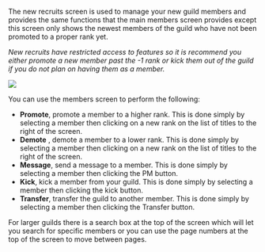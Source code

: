 ---
---
The new recruits screen is used to manage your new guild members and provides the same functions that the main members screen provides except this screen only shows the newest members of the guild who have not been promoted to a proper rank yet.

_New recruits have restricted access to features so it is recommend you either promote a new member past the -1 rank or kick them out of the guild if you do not plan on having them as a member._

[![](https://lohcdn.com/images/t_guildsnm.jpg)](https://lohcdn.com/images/guildsnm.jpg)

You can use the members screen to perform the following:

*   **Promote**, promote a member to a higher rank. This is done simply by selecting a member then clicking on a new rank on the list of titles to the right of the screen.
*   **Demote** , demote a member to a lower rank. This is done simply by selecting a member then clicking on a new rank on the list of titles to the right of the screen.
*   **Message**, send a message to a member. This is done simply by selecting a member then clicking the PM button.
*   **Kick**, kick a member from your guild. This is done simply by selecting a member then clicking the kick button.
*   **Transfer**, transfer the guild to another member. This is done simply by selecting a member then clicking the Transfer button.

For larger guilds there is a search box at the top of the screen which will let you search for specific members or you can use the page numbers at the top of the screen to move between pages.